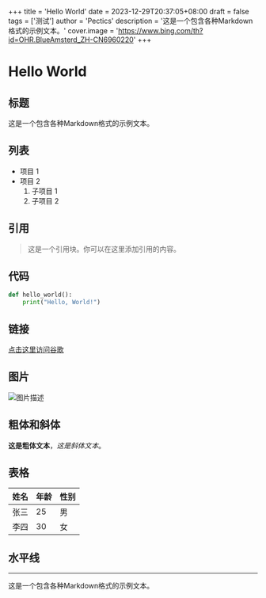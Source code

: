 +++
title = 'Hello World'
date = 2023-12-29T20:37:05+08:00
draft = false
tags = ['测试']
author = 'Pectics'
description = '这是一个包含各种Markdown格式的示例文本。'
cover.image = 'https://www.bing.com/th?id=OHR.BlueAmsterd_ZH-CN6960220'
+++

# Hello World

## 标题

这是一个包含各种Markdown格式的示例文本。

## 列表

- 项目 1
- 项目 2
  1. 子项目 1
  2. 子项目 2

## 引用

> 这是一个引用块。你可以在这里添加引用的内容。

## 代码

```python
def hello_world():
    print("Hello, World!")
```

## 链接

[点击这里访问谷歌](https://www.google.com/)

## 图片

![图片描述](https://www.bing.com/th?id=OHR.BlueAmsterdam_EN-US6868017848_1920x1080.webp&qlt=50)

## 粗体和斜体

**这是粗体文本**，*这是斜体文本*。

## 表格

| 姓名   | 年龄 | 性别 |
| ------ | ---- | ---- |
| 张三   | 25   | 男   |
| 李四   | 30   | 女   |

## 水平线

---

这是一个包含各种Markdown格式的示例文本。